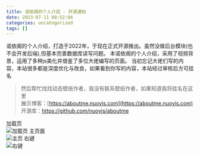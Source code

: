 ```yaml
---
title: 诺依阁的个人介绍 - 开源通知
date: 2023-07-11 08:52:04
categories: uncategorized
tags: []
---
```

诺依阁的个人介绍，打造于2022年，于现在正式开源推出。虽然没做后台模块(也不会开发后端),但基本完善数据库读写问题。
本诺依阁的个人介绍，采用了视频背景，运用了多种js美化并借鉴了多位大佬编写的页面。
当初忘记大佬们写的内容，本站很多都是深度优化与改良，如果看到你写的内容，本站经过审核后方可挂名  
>然后帮忙找找动态壁纸作者，我没有联系壁纸作者，如果知道我将挂名在这里  
>展示博客：[https://aboutme.nuoyis.com](https://aboutme.nuoyis.com)
>开源库：https://github.com/nuoyis/aboutme

加载页  
![加载页][1]
主页面  
![主页][2]
右键  
![右键][3]


  [1]: https://io.nuoyis.net/typecho/uploads/2023/07/520771487.png
  [2]: https://io.nuoyis.net/typecho/uploads/2023/07/110793500.png
  [3]: https://io.nuoyis.net/typecho/uploads/2023/07/3531337575.png